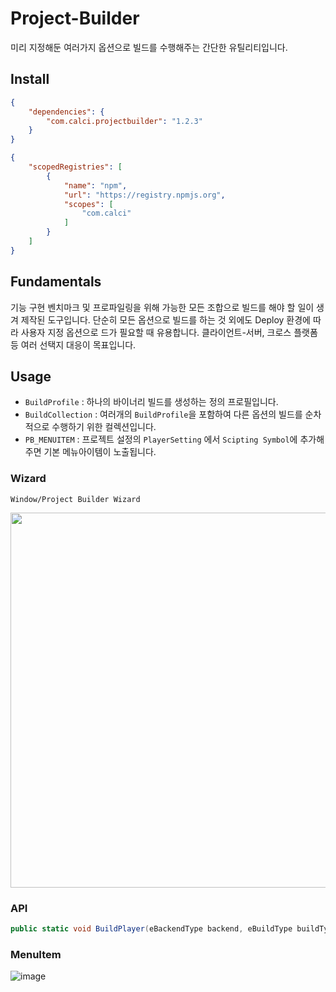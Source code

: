 # Project-Builder

미리 지정해둔 여러가지 옵션으로 빌드를 수행해주는 간단한 유틸리티입니다.  

## Install

```json
{
    "dependencies": {
        "com.calci.projectbuilder": "1.2.3"
    }
}
```

```json
{
    "scopedRegistries": [
        {
            "name": "npm",
            "url": "https://registry.npmjs.org",
            "scopes": [
                "com.calci"
            ]
        }
    ]
}
```

## Fundamentals
기능 구현 벤치마크 및 프로파일링을 위해 가능한 모든 조합으로 빌드를 해야 할 일이 생겨 제작된 도구입니다. 
단순히 모든 옵션으로 빌드를 하는 것 외에도 Deploy 환경에 따라 사용자 지정 옵션으로 드가 필요할 때 유용합니다.
클라이언트-서버, 크로스 플랫폼 등 여러 선택지 대응이 목표입니다.

## Usage
- `BuildProfile` : 하나의 바이너리 빌드를 생성하는 정의 프로필입니다.  
- `BuildCollection` : 여러개의 `BuildProfile`을 포함하여 다른 옵션의 빌드를 순차적으로 수행하기 위한 컬렉션입니다.  
- `PB_MENUITEM` : 프로젝트 설정의 `PlayerSetting` 에서 `Scipting Symbol`에 추가해주면 기본 메뉴아이템이 노출됩니다.  

### Wizard
`Window/Project Builder Wizard`

<p align="center">
<img src="https://user-images.githubusercontent.com/79823287/139198519-8a37da32-00db-4503-aec6-3bb04531546c.png" width="600">
</p>

### API

```csharp
public static void BuildPlayer(eBackendType backend, eBuildType buildType, eShippingType shippingType)
```

### MenuItem
 ![image](https://user-images.githubusercontent.com/79823287/122322590-a95a2780-cf60-11eb-8116-bb1efc103fed.png)
